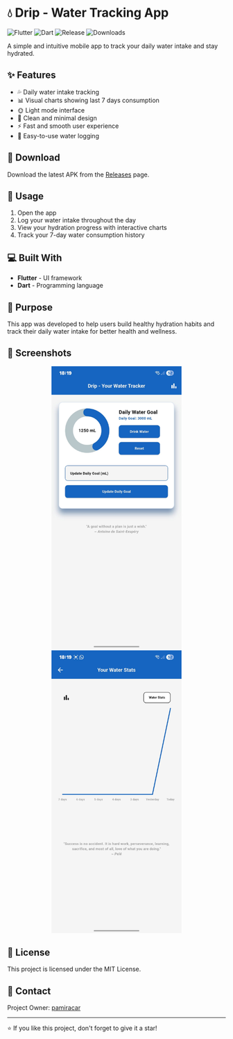 # 💧 Drip - Water Tracking App

![Flutter](https://img.shields.io/badge/Flutter-%2302569B.svg?style=for-the-badge&logo=Flutter&logoColor=white)
![Dart](https://img.shields.io/badge/dart-%230175C2.svg?style=for-the-badge&logo=dart&logoColor=white)
![Release](https://img.shields.io/github/v/release/pamiracar/drip?style=for-the-badge)
![Downloads](https://img.shields.io/github/downloads/pamiracar/drip/total?style=for-the-badge)

A simple and intuitive mobile app to track your daily water intake and stay hydrated.

## ✨ Features

- 💦 Daily water intake tracking
- 📊 Visual charts showing last 7 days consumption
- 🌞 Light mode interface
- 📱 Clean and minimal design
- ⚡ Fast and smooth user experience
- 🎯 Easy-to-use water logging

## 📱 Download

Download the latest APK from the [Releases](https://github.com/pamiracar/drip/releases) page.

## 🚀 Usage

1. Open the app
2. Log your water intake throughout the day
3. View your hydration progress with interactive charts
4. Track your 7-day water consumption history

## 💻 Built With

- **Flutter** - UI framework
- **Dart** - Programming language

## 🎯 Purpose

This app was developed to help users build healthy hydration habits and track their daily water intake for better health and wellness.

## 📸 Screenshots

<!-- Add screenshots here -->
<div align="center">
  <img src="screenshot.png" width="300" alt="Home Screen">
  <img src="screenshot2.png" width="300" alt="Chart Screen">
</div>

## 📝 License

This project is licensed under the MIT License.

## 📧 Contact

Project Owner: [pamiracar](https://github.com/pamiracar)

---

⭐ If you like this project, don't forget to give it a star!
